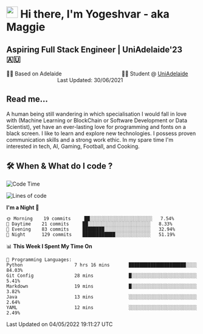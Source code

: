 <h1><img src="https://emojis.slackmojis.com/emojis/images/1531849430/4246/blob-sunglasses.gif?1531849430" width="30"/> Hi there, I'm Yogeshvar - aka Maggie</h1>

## Aspiring Full Stack Engineer | UniAdelaide'23 🇦🇺  
🏂🏻  Based on Adelaide &nbsp;&nbsp;&nbsp;&nbsp;&nbsp;&nbsp;&nbsp;&nbsp;&nbsp;&nbsp;&nbsp;&nbsp;&nbsp;&nbsp;&nbsp;&nbsp;&nbsp;&nbsp;&nbsp;&nbsp;&nbsp;&nbsp;&nbsp;&nbsp;&nbsp;&nbsp;&nbsp;&nbsp;&nbsp;&nbsp;&nbsp;&nbsp;&nbsp;&nbsp;&nbsp;&nbsp;&nbsp;&nbsp;&nbsp;👨‍💻 Student @ [UniAdelaide](https://www.adelaide.edu.au)   &nbsp;&nbsp;&nbsp;&nbsp;&nbsp;&nbsp;&nbsp;&nbsp;&nbsp;&nbsp;&nbsp;&nbsp;&nbsp;&nbsp;&nbsp;&nbsp;&nbsp;&nbsp;&nbsp;&nbsp;&nbsp;&nbsp;&nbsp;&nbsp;&nbsp;&nbsp;&nbsp;&nbsp;&nbsp;&nbsp;&nbsp;&nbsp; &nbsp;Last Updated: 30/06/2021

## Read me...

A human being still wandering in which specialisation I would fall in love with (Machine Learning or BlockChain or Software Development or Data Scientist), yet have an ever-lasting love for programming and fonts on a black screen. I like to learn and explore new technologies. I possess proven communication skills and a strong work ethic. In my spare time I'm interested in tech, AI, Gaming, Football, and Cooking.

## 🛠 When & What do I code ?  

<!--START_SECTION:waka-->
![Code Time](http://img.shields.io/badge/Code%20Time-1%2C410%20hrs%2016%20mins-blue)

![Lines of code](https://img.shields.io/badge/From%20Hello%20World%20I%27ve%20Written-1%20Million%20lines%20of%20code-blue)

**I'm a Night 🦉** 

```text
🌞 Morning    19 commits     ██░░░░░░░░░░░░░░░░░░░░░░░   7.54% 
🌆 Daytime    21 commits     ██░░░░░░░░░░░░░░░░░░░░░░░   8.33% 
🌃 Evening    83 commits     ████████░░░░░░░░░░░░░░░░░   32.94% 
🌙 Night      129 commits    ████████████░░░░░░░░░░░░░   51.19%

```


📊 **This Week I Spent My Time On** 

```text
💬 Programming Languages: 
Python                   7 hrs 16 mins       █████████████████████░░░░   84.03% 
Git Config               28 mins             █░░░░░░░░░░░░░░░░░░░░░░░░   5.41% 
Markdown                 19 mins             █░░░░░░░░░░░░░░░░░░░░░░░░   3.82% 
Java                     13 mins             ░░░░░░░░░░░░░░░░░░░░░░░░░   2.64% 
YAML                     12 mins             ░░░░░░░░░░░░░░░░░░░░░░░░░   2.49%

```


 Last Updated on 04/05/2022 19:11:27 UTC
<!--END_SECTION:waka-->
